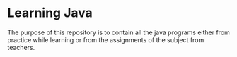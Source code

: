 # Learning Java
The purpose of this repository is to contain all the java programs either from practice while learning or from the assignments of the subject from teachers.
